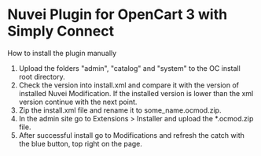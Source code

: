 # Nuvei Plugin for OpenCart 3 with Simply Connect
How to install the plugin manually

1. Upload the folders "admin", "catalog" and "system" to the OC install root directory.
2. Check the version into install.xml and compare it with the version of installed Nuvei Modification. If the installed version is lower than the xml version continue with the next point.
3. Zip the install.xml file and rename it to some_name.ocmod.zip.
4. In the admin site go to Extensions > Installer and upload the *.ocmod.zip file.
5. After successful install go to Modifications and refresh the catch with the blue button, top right on the page.
